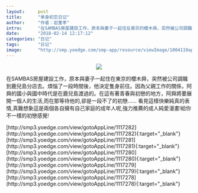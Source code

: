 ```yaml
---
layout:     post
title:      "单身初恋日记"
author:     "作者：岩重孝"
intro:      "在SAMBAS房屋建設工作，原本與妻子一起住在東京的櫻木舜，突然被公司調職到鹿兒島分店去。煩惱了一段時間後，他決定隻身前往。因為父親工作的關係，阿舜的國小與國中時代是在鹿兒島渡過的。在這有著青春與初戀的地方，阿舜將要展開一個人的生活,而在那等待他的,卻是一段不了的初戀...... 看見這樣快樂純真的表情,真難想象這是兩個各自擁有自己家庭的成年人呢,強力推薦的成人純愛漫畫!給你不一樣的初戀感覺!"
date:       "2018-02-14 12:17:12"
categories: "日记"
tags:       "日记"
image:      "http://smp.yoedge.com/smp-app/resource/viewImage/1004119appline.png"
---
```

<div style="text-align: center">
<p><img src="http://smp.yoedge.com/smp-app/resource/viewImage/1004119appline.png"/></p>
</div>
<p class="post-meta">
<span>在SAMBAS房屋建設工作，原本與妻子一起住在東京的櫻木舜，突然被公司調職到鹿兒島分店去。煩惱了一段時間後，他決定隻身前往。因為父親工作的關係，阿舜的國小與國中時代是在鹿兒島渡過的。在這有著青春與初戀的地方，阿舜將要展開一個人的生活,而在那等待他的,卻是一段不了的初戀...... 看見這樣快樂純真的表情,真難想象這是兩個各自擁有自己家庭的成年人呢,強力推薦的成人純愛漫畫!給你不一樣的初戀感覺!</span>
</p>
[http://smp3.yoedge.com/view/gotoAppLine/1117282](http://smp3.yoedge.com/view/gotoAppLine/1117282){:target="_blank"}
[http://smp3.yoedge.com/view/gotoAppLine/1117281](http://smp3.yoedge.com/view/gotoAppLine/1117281){:target="_blank"}
[http://smp3.yoedge.com/view/gotoAppLine/1117280](http://smp3.yoedge.com/view/gotoAppLine/1117280){:target="_blank"}
[http://smp3.yoedge.com/view/gotoAppLine/1117279](http://smp3.yoedge.com/view/gotoAppLine/1117279){:target="_blank"}
[http://smp3.yoedge.com/view/gotoAppLine/1117278](http://smp3.yoedge.com/view/gotoAppLine/1117278){:target="_blank"}


